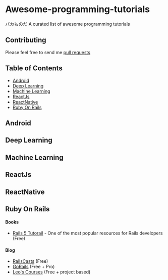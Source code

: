 # Awesome-programming-tutorials
バカものだ
A curated list of awesome programming tutorials

## Contributing

Please feel free to send me [pull requests](https://github.com/TranBaVinhSon/awesome-programming-tutorials/pulls)

## Table of Contents

  - [Android](#android)
  - [Deep Learning](#deep-learning)
  - [Machine Learning](#machine-learning)
  - [ReactJs](#reactjs)
  - [ReactNative](#reactnavtive)
  - [Ruby On Rails](#ruby-on-rails)

## Android

## Deep Learning  

## Machine Learning

## ReactJs

## ReactNative

## Ruby On Rails

#### Books
* [Rails 5 Tutorail](https://www.railstutorial.org/) - One of the most popular resources for Rails developers (Free)

#### Blog
* [RailsCasts](http://railscasts.com/) (Free)
* [GoRails](http://gorails.com/) (Free + Pro)
* [Leo's Courses](https://code4startup.com/projects) (Free + project based)
